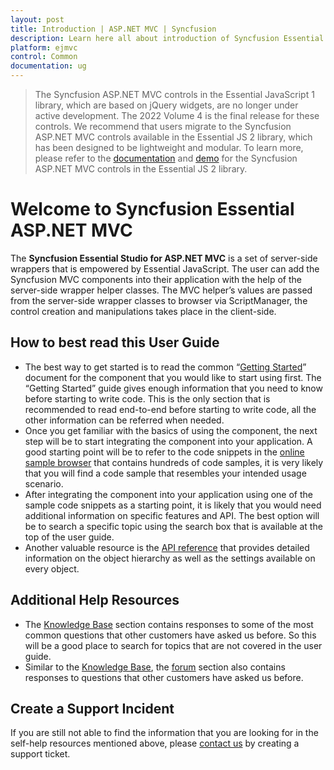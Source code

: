 ```yaml
---
layout: post
title: Introduction | ASP.NET MVC | Syncfusion
description: Learn here all about introduction of Syncfusion Essential Studio ASP.NET MVC, its features, and more.
platform: ejmvc
control: Common 
documentation: ug
---
```


> The Syncfusion ASP.NET MVC controls in the Essential JavaScript 1 library, which are based on jQuery widgets, are no longer under active development. The 2022 Volume 4 is the final release for these controls. We recommend that users migrate to the Syncfusion ASP.NET MVC controls available in the Essential JS 2 library, which has been designed to be lightweight and modular. To learn more, please refer to the [documentation](https://ej2.syncfusion.com/aspnetmvc/documentation/introduction) and [demo](https://ej2.syncfusion.com/aspnetmvc/Grid/GridOverview#/bootstrap5) for the Syncfusion ASP.NET MVC controls in the Essential JS 2 library.

# Welcome to Syncfusion Essential ASP.NET MVC

The **Syncfusion Essential Studio for ASP.NET MVC** is a set of server-side wrappers that is empowered by Essential JavaScript. The user can add the Syncfusion MVC components into their application with the help of the server-side wrapper helper classes. The MVC helper’s values are passed from the server-side wrapper classes to browser via ScriptManager, the control creation and manipulations takes place in the client-side.

## How to best read this User Guide

* The best way to get started is to read the common “[Getting Started](/aspnetmvc/getting-started)” document for the component that you would like to start using first. The “Getting Started” guide gives enough information that you need to know before starting to write code. This is the only section that is recommended to read end-to-end before starting to write code, all the other information can be referred when needed.
* Once you get familiar with the basics of using the component, the next step will be to start integrating the component into your application. A good starting point will be to refer to the code snippets in the [online sample browser](https://ej2.syncfusion.com/home/aspnetmvc.html#platform) that contains hundreds of code samples, it is very likely that you will find a code sample that resembles your intended usage scenario.
* After integrating the component into your application using one of the sample code snippets as a starting point, it is likely that you would need additional information on specific features and API. The best option will be to search a specific topic using the search box that is available at the top of the user guide.
* Another valuable resource is the [API reference](https://help.syncfusion.com/cr/aspnetmvc/Syncfusion.Calculate.html) that provides detailed information on the object hierarchy as well as the settings available on every object.

## Additional Help Resources

* The [Knowledge Base](https://support.syncfusion.com/kb/retiredproducts/category/89) section contains responses to some of the most common questions that other customers have asked us before. So this will be a good place to search for topics that are not covered in the user guide.
* Similar to the [Knowledge Base](https://support.syncfusion.com/kb/retiredproducts/category/89), the [forum](https://www.syncfusion.com/forums/aspnetmvc) section also contains responses to questions that other customers have asked us before.

## Create a Support Incident

If you are still not able to find the information that you are looking for in the self-help resources mentioned above, please [contact us](https://support.syncfusion.com/) by creating a support ticket.

